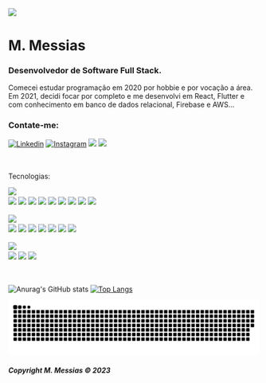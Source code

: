 <div>
<img src="https://avatars.githubusercontent.com/u/78608382?s=400&u=d5e5ae4607ca9a1589bbf68dd8d0ecac5d9e6945&v=4" height=65>
</div>

# M. Messias

### Desenvolvedor de Software Full Stack.

Comecei estudar programação em 2020 por hobbie e por vocação a área. Em 2021, decidi focar por completo e me desenvolvi em React, Flutter e com conhecimento em banco de dados relacional, Firebase e AWS...

### Contate-me:

<div>
 <a href="https://www.linkedin.com/in/mmessiasdev/" target="_blank" rel="noopener"><img src="https://img.shields.io/badge/linkedin-20232A?style=for-the-badge&logo=linkedin" alt="Linkedin"></a>
  <a href="https://www.instagram.com/mmessiasdev/" target="_blank" rel="noopener"><img src="https://img.shields.io/badge/Instagram-20232A?style=for-the-badge&logo=instagram" alt="Instagram"></a>
  <a href="http://api.whatsapp.com/send?phone=5577991057040" target="_blank"><img src="https://img.shields.io/badge/WhatsApp-20232A?style=for-the-badge&logo=whatsapp"></a>
  <a href="https://www.youtube.com/channel/UCHSrdW4QVmr-CjVW3KP2FAw" target="_blank"><img src="https://img.shields.io/badge/YouTube-20232A?style=for-the-badge&logo=youtube"></a>
</div>

<br/>
<br/>


Tecnologias:

<div>
<img src="https://img.shields.io/badge/Flutter-20232A?style=for-the-badge&logo=flutter&color=blue&logoColor=white"> 
<br>
<img src="https://img.shields.io/badge/MVC-20232A?style=flat-square&logo=flutter&color=blue&logoColor=white"> 
<img src="https://img.shields.io/badge/SetState-20232A?style=flat-square&logo=flutter&color=blue&logoColor=white"> 
<img src="https://img.shields.io/badge/Hive-20232A?style=flat-square&logo=flutter&color=blue&logoColor=white"> 
<img src="https://img.shields.io/badge/Flutter Secure Storage-20232A?style=flat-square&logo=flutter&color=blue&logoColor=white">
<img src="https://img.shields.io/badge/Image Cache-20232A?style=flat-square&logo=flutter&color=blue&logoColor=white">
<img src="https://img.shields.io/badge/Visuals and structural Widgets-20232A?style=flat-square&logo=flutter&color=blue&logoColor=white">
<img src="https://img.shields.io/badge/Consuming API rest CRUD-20232A?style=flat-square&logo=flutter&color=blue&logoColor=white">
<img src="https://img.shields.io/badge/Global state management (Singleton)-20232A?style=flat-square&logo=flutter&color=blue&logoColor=white">
<img src="https://img.shields.io/badge/Package get it Singleton-20232A?style=flat-square&logo=flutter&color=blue&logoColor=white">
<div/>
  
<br/>

<div>
<img src="https://img.shields.io/badge/React-20232A?style=for-the-badge&logo=React&color=blue&logoColor=white"> 
<br/>
<img src="https://img.shields.io/badge/Styled Components-20232A?style=flat-square&logo=React&color=blue&logoColor=white">
<img src="https://img.shields.io/badge/Unit Test-20232A?style=flat-square&logo=React&color=blue&logoColor=white">
<img src="https://img.shields.io/badge/Type Script-20232A?style=flat-square&logo=React&color=blue&logoColor=white">
<img src="https://img.shields.io/badge/React Router Dom-20232A?style=flat-square&logo=React&color=blue&logoColor=white">
<img src="https://img.shields.io/badge/Router Authentication-20232A?style=flat-square&logo=React&color=blue&logoColor=white">
<img src="https://img.shields.io/badge/Local Storage-20232A?style=flat-square&logo=React&color=blue&logoColor=white">
<img src="https://img.shields.io/badge/Consuming API rest CRUD-20232A?style=flat-square&logo=React&color=blue&logoColor=white">
<div/>
<br/>
  
<div>
<img src="https://img.shields.io/badge/AWS-20232A?style=for-the-badge&logo=Amazon&color=blue&logoColor=white">
<br/> 
<img src="https://img.shields.io/badge/RDS-20232A?style=flat-square&logo=Amazon&color=blue&logoColor=white">
<img src="https://img.shields.io/badge/Elastic Beanstalk-20232A?style=flat-square&logo=Amazon&color=blue&logoColor=white">
<img src="https://img.shields.io/badge/EC2-20232A?style=flat-square&logo=Amazon&color=blue&logoColor=white">

<div/>

<br/> 
<br/> 

![Anurag's GitHub stats](https://github-readme-stats.vercel.app/api?username=mmessiasdev&show_icons=true&theme=dracula) [![Top Langs](https://github-readme-stats.vercel.app/api/top-langs/?username=mmessiasdev&layout=compact&theme=dracula)](https://github.com/anuraghazra/github-readme-stats)

![Snake Animation](https://github.com/ErykTavares/ErykTavares/blob/output/github-contribution-grid-snake.svg)

###### **Copyright M. Messias © 2023**
